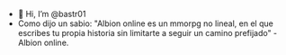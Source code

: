 - 👋 Hi, I’m @bastr01
- Como dijo un sabio:
"Albion online es un mmorpg no lineal, en el que escribes tu propia historia sin limitarte a seguir un camino prefijado"
-Albion online.

